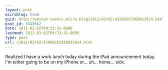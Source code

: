 ```yaml
---
layout: post
microblog: true
guid: http://vmstan-tweets.micro.blog/2011/03/02/42968283368013824.html
post_id: 3043662
date: 2011-03-02T09:23:31-0600
lastmod: 2011-03-02T09:23:31-0600
type: post
url: /2011/03/02/42968283368013824.html
---
```

Realized I have a work lunch today during the iPad announcement today. I'm either going to be on my iPhone or... uh... home... sick.
